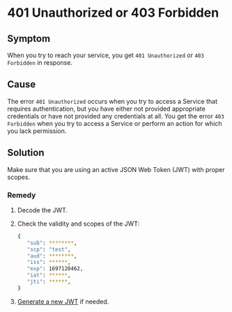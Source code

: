 # 401 Unauthorized or 403 Forbidden

## Symptom

When you try to reach your service, you get `401 Unauthorized` or `403 Forbidden` in response.

## Cause 

The error `401 Unauthorized` occurs when you try to access a Service that requires authentication, but you have either not provided appropriate credentials or have not provided any credentials at all. You get the error `403 Forbidden` when you try to access a Service or perform an action for which you lack permission.

## Solution

Make sure that you are using an active JSON Web Token (JWT) with proper scopes.

### Remedy

1. Decode the JWT.

2. Check the validity and scopes of the JWT:

      ```bash
      {
         "sub": ********,
         "scp": "test",
         "aud": ********,
         "iss": ******,
         "exp": 1697120462,
         "iat": ******,
         "jti": ******,
      }
      ```

3. [Generate a new JWT](https://kyma-project.io/#/api-gateway/user/tutorials/01-50-expose-and-secure-a-workload/01-51-get-jwt) if needed.